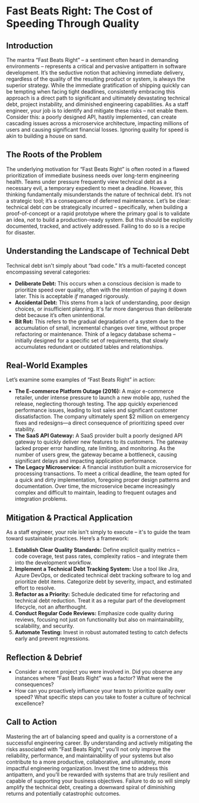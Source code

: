 # Fast Beats Right: The Cost of Speeding Through Quality

## Introduction

The mantra “Fast Beats Right” – a sentiment often heard in demanding environments – represents a critical and pervasive antipattern in software development. It’s the seductive notion that achieving immediate delivery, regardless of the quality of the resulting product or system, is always the superior strategy. While the immediate gratification of shipping quickly can be tempting when facing tight deadlines, consistently embracing this approach is a direct path to significant and ultimately devastating technical debt, project instability, and diminished engineering capabilities. As a staff engineer, your job is to identify and mitigate these risks – not enable them. Consider this: a poorly designed API, hastily implemented, can create cascading issues across a microservice architecture, impacting millions of users and causing significant financial losses. Ignoring quality for speed is akin to building a house on sand.

## The Roots of the Problem

The underlying motivation for “Fast Beats Right” is often rooted in a flawed prioritization of immediate business needs over long-term engineering health. Teams under pressure frequently view technical debt as a necessary evil, a temporary expedient to meet a deadline. However, this thinking fundamentally misunderstands the nature of technical debt. It’s not a strategic tool; it’s a consequence of deferred maintenance. Let’s be clear: technical debt _can_ be strategically incurred – specifically, when building a proof-of-concept or a rapid prototype where the primary goal is to validate an idea, _not_ to build a production-ready system. But this should be explicitly documented, tracked, and actively addressed. Failing to do so is a recipe for disaster.

## Understanding the Landscape of Technical Debt

Technical debt isn't simply about “bad code.” It’s a multi-faceted concept encompassing several categories:

- **Deliberate Debt:** This occurs when a conscious decision is made to prioritize speed over quality, often with the intention of paying it down later. This is acceptable _if_ managed rigorously.
- **Accidental Debt:** This stems from a lack of understanding, poor design choices, or insufficient planning. It's far more dangerous than deliberate debt because it’s often unintentional.
- **Bit Rot:** This refers to the gradual degradation of a system due to the accumulation of small, incremental changes over time, without proper refactoring or maintenance. Think of a legacy database schema – initially designed for a specific set of requirements, that slowly accumulates redundant or outdated tables and relationships.

## Real-World Examples

Let’s examine some examples of “Fast Beats Right” in action:

- **The E-commerce Platform Outage (2016):** A major e-commerce retailer, under intense pressure to launch a new mobile app, rushed the release, neglecting thorough testing. The app quickly experienced performance issues, leading to lost sales and significant customer dissatisfaction. The company ultimately spent $2 million on emergency fixes and redesigns—a direct consequence of prioritizing speed over stability.
- **The SaaS API Gateway:** A SaaS provider built a poorly designed API gateway to quickly deliver new features to its customers. The gateway lacked proper error handling, rate limiting, and monitoring. As the number of users grew, the gateway became a bottleneck, causing significant delays and impacting application performance.
- **The Legacy Microservice:** A financial institution built a microservice for processing transactions. To meet a critical deadline, the team opted for a quick and dirty implementation, foregoing proper design patterns and documentation. Over time, the microservice became increasingly complex and difficult to maintain, leading to frequent outages and integration problems.

## Mitigation & Practical Application

As a staff engineer, your role isn't simply to execute – it's to guide the team toward sustainable practices. Here’s a framework:

1.  **Establish Clear Quality Standards:** Define explicit quality metrics – code coverage, test pass rates, complexity ratios – and integrate them into the development workflow.
2.  **Implement a Technical Debt Tracking System:** Use a tool like Jira, Azure DevOps, or dedicated technical debt tracking software to log and prioritize debt items. Categorize debt by severity, impact, and estimated effort to resolve.
3.  **Refactor as a Priority:** Schedule dedicated time for refactoring and technical debt reduction. Treat it as a regular part of the development lifecycle, not an afterthought.
4.  **Conduct Regular Code Reviews:** Emphasize code quality during reviews, focusing not just on functionality but also on maintainability, scalability, and security.
5.  **Automate Testing:** Invest in robust automated testing to catch defects early and prevent regressions.

## Reflection & Debrief

- Consider a recent project you were involved in. Did you observe any instances where “Fast Beats Right” was a factor? What were the consequences?
- How can you proactively influence your team to prioritize quality over speed? What specific steps can you take to foster a culture of technical excellence?

## Call to Action

Mastering the art of balancing speed and quality is a cornerstone of a successful engineering career. By understanding and actively mitigating the risks associated with “Fast Beats Right,” you’ll not only improve the reliability, performance, and maintainability of your systems but also contribute to a more productive, collaborative, and ultimately, more impactful engineering organization. Invest the time to address this antipattern, and you’ll be rewarded with systems that are truly resilient and capable of supporting your business objectives. Failure to do so will simply amplify the technical debt, creating a downward spiral of diminishing returns and potentially catastrophic outcomes.
